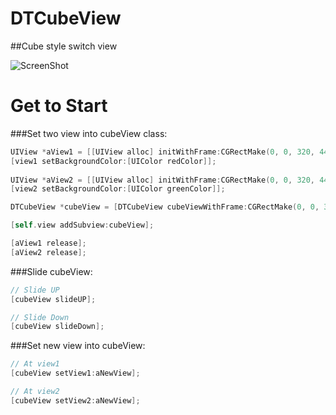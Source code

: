 DTCubeView
==========

##Cube style switch view

![ScreenShot](https://raw.github.com/Darktt/DTCubeView/master/raw/image/ScreenShot.png)

Get to Start
==========

###Set two view into cubeView class:

``` objective-c
UIView *aView1 = [[UIView alloc] initWithFrame:CGRectMake(0, 0, 320, 44)];
[view1 setBackgroundColor:[UIColor redColor]];
    
UIView *aView2 = [[UIView alloc] initWithFrame:CGRectMake(0, 0, 320, 44)];
[view2 setBackgroundColor:[UIColor greenColor]];

DTCubeView *cubeView = [DTCubeView cubeViewWithFrame:CGRectMake(0, 0, 320, 44) forView1:aView1 andView2:aView2];

[self.view addSubview:cubeView];

[aView1 release];
[aView2 release];
```

###Slide cubeView:
``` objective-c
// Slide UP
[cubeView slideUP];

// Slide Down
[cubeView slideDown];
```

###Set new view into cubeView:
``` objective-c
// At view1
[cubeView setView1:aNewView];

// At view2
[cubeView setView2:aNewView];
```